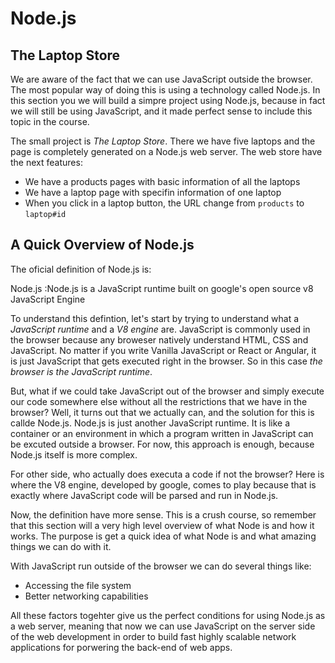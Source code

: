 Node.js
=======

The Laptop Store
----------------

We are aware of the fact that we can use JavaScript outside the browser. The most popular way of doing this is using a technology called Node.js. In this section you we will build a simpre project using Node.js, because in fact we will still be using JavaScript, and it made perfect sense to include this topic in the course.

The small project is _The Laptop Store_. There we have five laptops and the page is completely generated on a Node.js web server. The web store have the next features:

- We have a products pages with basic information of all the laptops
- We have a laptop page with specifin information of one laptop
- When you click in a laptop button, the URL change from `products` to  `laptop#id`

A Quick Overview of Node.js
---------------------------

The oficial definition of Node.js is:

Node.js
  :Node.js is a JavaScript runtime built on google's open source v8 JavaScript Engine

To understand this defintion, let's start by trying to understand what a _JavaScript runtime_ and a _V8 engine_ are. JavaScript is commonly used in the browser because any broweser natively understand HTML, CSS and JavaScript. No matter if you write Vanilla JavaScript or React or Angular, it is just JavaScript that gets executed right in the browser. So in this case _the browser is the JavaScript runtime_.

But, what if we could take JavaScript out of the browser and simply execute our code somewhere else without all the restrictions that we have in the browser? Well, it turns out that we actually can, and the solution for this is callde Node.js. Node.js is just another JavaScript runtime. It is like a container or an environment in which a program written in JavaScript can be excuted outside a browser. For now, this approach is enough, because Node.js itself is more complex.

For other side, who actually does executa a code if not the browser? Here is where the V8 engine, developed by google, comes to play because that is exactly where JavaScript code will be parsed and run in Node.js.

Now, the definition have more sense. This is a crush course, so remember that this section will a very high level overview of what Node is and how it works. The purpose is get a quick idea of what Node is and what amazing things we can do with it.

With JavaScript run outside of the browser we can do several things like:

- Accessing the file system
- Better networking capabilities

All these factors togehter give us the perfect conditions for using Node.js as a web server, meaning that now we can use JavaScript on the server side of the web development in order to build fast highly scalable network applications for porwering the back-end of web apps.


